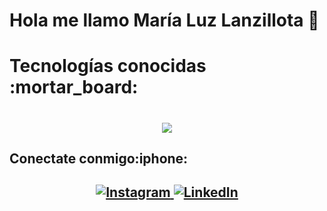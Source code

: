 # Hola me llamo María Luz Lanzillota :wave:
<h1>Tecnologías conocidas :mortar_board:<h1/>
<p align="center">
  <a href="https://skillicons.dev">
    <img src="https://skillicons.dev/icons?i=js,html,css,py,php,vscode,bootstrap,sass,wordpress,github,figma,blender,ae,au,ai,ps,pr,unity" />
  </a>
</p>
<h2>Conectate conmigo:iphone:<h2/>
<p align="center">
  <a href="https://www.instagram.com/luzlanzi/" target="_blank">
    <img src="https://skillicons.dev/icons?i=instagram" alt="Instagram" />
  </a>
  <a href="https://www.linkedin.com/in/mar%C3%ADa-luz-lanzillota-frontend-dise%C3%B1omultimedial-588039243/" target="_blank">
    <img src="https://skillicons.dev/icons?i=linkedin" alt="LinkedIn" />
  </a>
</p>
